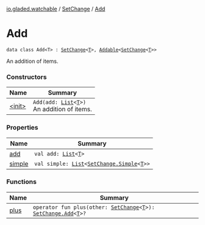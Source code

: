 [io.gladed.watchable](../../index.md) / [SetChange](../index.md) / [Add](./index.md)

# Add

`data class Add<T> : `[`SetChange`](../index.md)`<`[`T`](index.md#T)`>, `[`Addable`](../../-addable/index.md)`<`[`SetChange`](../index.md)`<`[`T`](index.md#T)`>>`

An addition of items.

### Constructors

| Name | Summary |
|---|---|
| [&lt;init&gt;](-init-.md) | `Add(add: `[`List`](https://kotlinlang.org/api/latest/jvm/stdlib/kotlin.collections/-list/index.html)`<`[`T`](index.md#T)`>)`<br>An addition of items. |

### Properties

| Name | Summary |
|---|---|
| [add](add.md) | `val add: `[`List`](https://kotlinlang.org/api/latest/jvm/stdlib/kotlin.collections/-list/index.html)`<`[`T`](index.md#T)`>` |
| [simple](simple.md) | `val simple: `[`List`](https://kotlinlang.org/api/latest/jvm/stdlib/kotlin.collections/-list/index.html)`<`[`SetChange.Simple`](../-simple/index.md)`<`[`T`](index.md#T)`>>` |

### Functions

| Name | Summary |
|---|---|
| [plus](plus.md) | `operator fun plus(other: `[`SetChange`](../index.md)`<`[`T`](index.md#T)`>): `[`SetChange.Add`](./index.md)`<`[`T`](index.md#T)`>?` |
